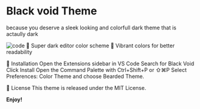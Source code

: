 # Black void Theme
because you deserve a sleek looking and colorfull dark theme that is actaully dark

![code](https://github.com/SufficientDaikon/Black-Void_VSCode-theme/assets/65625347/5d9ca18b-10f2-41c4-ba27-0e5bfe850481)
🌙 Super dark editor color scheme
🍭 Vibrant colors for better readability

🚀 Installation
Open the Extensions sidebar in VS Code
Search for Black Void
Click Install
Open the Command Palette with Ctrl+Shift+P or ⇧⌘P
Select Preferences: Color Theme and choose Bearded Theme.


📄 License
This theme is released under the MIT License.

**Enjoy!**
